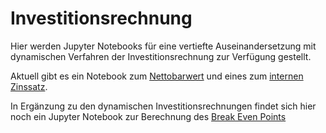 # Investitionsrechnung

Hier werden Jupyter Notebooks für eine vertiefte Auseinandersetzung mit
dynamischen Verfahren der Investitionsrechnung zur Verfügung gestellt.

Aktuell gibt es ein Notebook zum
[Nettobarwert](npv/npv.md)
und eines zum
[internen Zinssatz](irr/irr.md).

In Ergänzung zu den dynamischen Investitionsrechnungen findet sich hier
noch ein Jupyter Notebook zur Berechnung des
[Break Even Points](break_even/break_even_muloe.ipynb)
